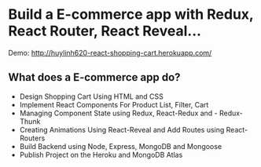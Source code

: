 # Build a E-commerce app with Redux, React Router, React Reveal...
Demo: http://huylinh620-react-shopping-cart.herokuapp.com/

## What does a E-commerce app do?
- Design Shopping Cart Using HTML and CSS
- Implement React Components For Product List, Filter, Cart
- Managing Component State using Redux, React-Redux and - Redux-Thunk
- Creating Animations Using React-Reveal and Add Routes using React-Routers
- Build Backend using Node, Express, MongoDB and Mongoose
- Publish Project on the Heroku and MongoDB Atlas
